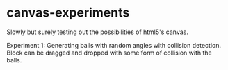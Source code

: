 # canvas-experiments
Slowly but surely testing out the possibilities of html5's canvas.

Experiment 1:
Generating balls with random angles with collision detection. 
Block can be dragged and dropped with some form of collision with the balls.


